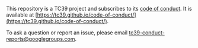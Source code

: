 This repository is a TC39 project and subscribes to its [code of conduct](https://tc39.github.io/code-of-conduct/). It is available at [https://tc39.github.io/code-of-conduct/](https://tc39.github.io/code-of-conduct/). 

To ask a question or report an issue, please email [tc39-conduct-reports@googlegroups.com](mailto:tc39-conduct-reports@googlegroups.com).
